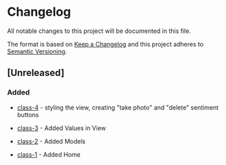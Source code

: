 # Changelog

All notable changes to this project will be documented in this file.

The format is based on [Keep a Changelog](http://keepachangelog.com/en/1.0.0/)
and this project adheres to [Semantic Versioning](http://semver.org/spec/v2.0.0.html).

## [Unreleased]

### Added

- [class-4](https://www.youtube.com/watch?v=EKS954a3cYM&list=PLgQHOfYMaGIX0qH2G_BDkO5HWeDJoZIfu&index=11&ab_channel=Dotcode) - styling the view, creating "take photo" and "delete" sentiment buttons

- [class-3](https://www.youtube.com/watch?v=Fa-MzGpWwt4&list=PLgQHOfYMaGIX0qH2G_BDkO5HWeDJoZIfu&index=10&ab_channel=Dotcode) - Added Values in View

- [class-2](https://www.youtube.com/watch?v=QhTeUX_f0QU&list=PLgQHOfYMaGIX0qH2G_BDkO5HWeDJoZIfu&index=9&ab_channel=Dotcode) - Added Models 

- [class-1](https://www.youtube.com/watch?v=A2k290Fj_UA&list=PLgQHOfYMaGIX0qH2G_BDkO5HWeDJoZIfu&index=9&ab_channel=Dotcode) - Added Home 

